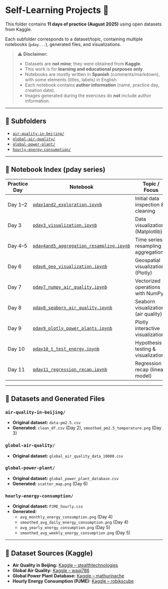 # Self-Learning Projects 🧪

This folder contains **11 days of practice (August 2025)** using open datasets from Kaggle.  

Each subfolder corresponds to a dataset/topic, containing multiple notebooks (`pday...`), generated files, and visualizations.

> ⚠️ **Disclaimer:**  
> - Datasets are **not mine**; they were obtained from **Kaggle**.  
> - This work is for **learning and educational purposes only**.  
> - Notebooks are mostly written in **Spanish** (comments/markdown), with some elements (titles, labels) in English.  
> - Each notebook contains **author information** (name, practice day, creation date).  
> - Images generated during the exercises do **not** include author information.

---

## 📂 Subfolders

- [`air-quality-in-beijing/`](./air-quality-in-beijing)  
- [`global-air-quality/`](./global-air-quality)  
- [`global-power-plant/`](./global-power-plant)  
- [`hourly-energy-consumption/`](./hourly-energy-consumption)  

---

## 📓 Notebook Index (pday series)

| Practice Day | Notebook | Topic / Focus |
|--------------|----------|---------------|
| Day 1–2 | [`pday1and2_exploration.ipynb`](./air-quality-in-beijing/pday1and2_exploration.ipynb) | Initial data inspection & cleaning |
| Day 3 | [`pday3_visualization.ipynb`](./air-quality-in-beijing/pday3_visualization.ipynb) | Data visualization (Matplotlib) |
| Day 4–5 | [`pday4and5_aggregation_resampling.ipynb`](./hourly-energy-consumption/pday4and5_aggregation_resampling.ipynb) | Time series resampling & aggregation |
| Day 6 | [`pday6_geo_visualization.ipynb`](./global-power-plant/pday6_geo_visualization.ipynb) | Geospatial visualization (Plotly) |
| Day 7 | [`pday7_numpy_air_quality.ipynb`](./air-quality-in-beijing/pday7_numpy_air_quality.ipynb) | Vectorized operations with NumPy |
| Day 8 | [`pday8_seaborn_air_quality.ipynb`](./global-air-quality/pday8_seaborn_air_quality.ipynb) | Seaborn visualizations (air quality) |
| Day 9 | [`pday9_plotly_power_plants.ipynb`](./global-power-plant/pday9_plotly_power_plants.ipynb) | Plotly interactive visualization |
| Day 10 | [`pday10_t_test_energy.ipynb`](./hourly-energy-consumption/pday10_t_test_energy.ipynb) | Hypothesis testing & visualization |
| Day 11 | [`pday11_regression_recap.ipynb`](./global-power-plant/pday11_regression_recap.ipynb) | Regression recap (linear model) |

---

## 📑 Datasets and Generated Files

### `air-quality-in-beijing/`
- **Original dataset:** `data-pm2.5.csv`  
- **Generated:** `clean_df.csv` (Day 2), `smoothed_pm2.5_temperature.png` (Day 3)

### `global-air-quality/`
- **Original dataset:** `global_air_quality_data_10000.csv`

### `global-power-plant/`
- **Original dataset:** `global_power_plant_database.csv`  
- **Generated:** `scatter_map.png` (Day 6)

### `hourly-energy-consumption/`
- **Original dataset:** `PJME_hourly.csv`  
- **Generated:**  
  - `avg_monthly_energy_consumption.png` (Day 4)  
  - `smoothed_avg_daily_energy_consumption.png` (Day 4)  
  - `avg_yearly_energy_consumption.png` (Day 5)  
  - `smoothed_avg_weekly_energy_consumption.png` (Day 5)

---

## 🔗 Dataset Sources (Kaggle)

- **Air Quality in Beijing:** [Kaggle – stealthtechnologies](https://www.kaggle.com/datasets/stealthtechnologies/preeeeeeee)  
- **Global Air Quality:** [Kaggle – waqi786](https://www.kaggle.com/datasets/waqi786/global-air-quality-dataset)  
- **Global Power Plant Database:** [Kaggle – mathurinache](https://www.kaggle.com/datasets/mathurinache/global-power-plant-database)  
- **Hourly Energy Consumption (PJME):** [Kaggle – robikscube](https://www.kaggle.com/datasets/robikscube/hourly-energy-consumption)


